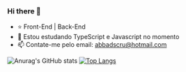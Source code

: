 ### Hi there 👋

- ⭐️ Front-End | Back-End
- 🌱 Estou estudando TypeScript e Javascript no momento
- 📫 Contate-me pelo email: abbadscru@hotmail.com

![Anurag's GitHub stats](https://github-readme-stats.vercel.app/api?username=MatheusSntsLopes&show_icons=true&theme=radical)
 [![Top Langs](https://github-readme-stats.vercel.app/api/top-langs/?username=MatheusSntsLopes)](https://github.com/MatheusSntsLopes/github-readme-stats)
